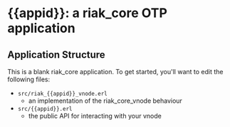 {{appid}}: a riak_core OTP application
======================================

Application Structure
---------------------

This is a blank riak_core application. To get started, you'll want to edit the
following files:

* `src/riak_{{appid}}_vnode.erl`
  * an implementation of the riak_core_vnode behaviour
* `src/{{appid}}.erl`
  * the public API for interacting with your vnode
